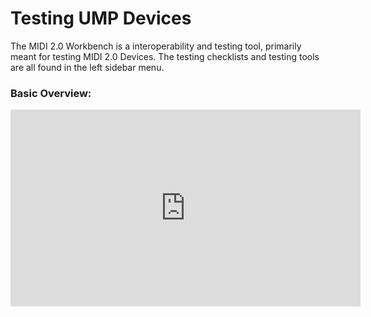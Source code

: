# Testing UMP Devices
The MIDI 2.0 Workbench is a interoperability and testing tool, primarily meant for testing MIDI 2.0 Devices.
The testing checklists and testing tools are all found in the left sidebar menu.

### Basic Overview:
<iframe width="560" height="315" src="https://www.youtube-nocookie.com/embed/Rw6GEs3qpXA" title="YouTube video player" frameborder="0" allow="accelerometer; autoplay; clipboard-write; encrypted-media; gyroscope; picture-in-picture" allowfullscreen></iframe>
